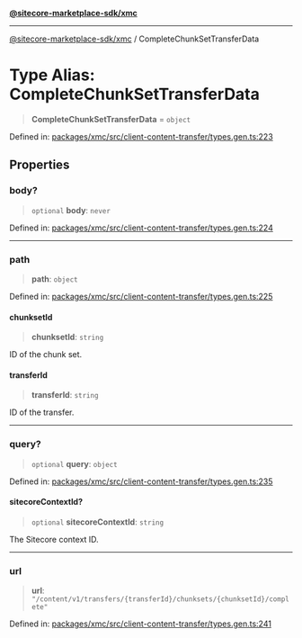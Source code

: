 [**@sitecore-marketplace-sdk/xmc**](../README.md)

***

[@sitecore-marketplace-sdk/xmc](../README.md) / CompleteChunkSetTransferData

# Type Alias: CompleteChunkSetTransferData

> **CompleteChunkSetTransferData** = `object`

Defined in: [packages/xmc/src/client-content-transfer/types.gen.ts:223](https://github.com/Sitecore/sitecore-marketplace-sdk/blob/af886e6134b8d1079ef5b8ef70b7eb2f1d9c8aeb/packages/xmc/src/client-content-transfer/types.gen.ts#L223)

## Properties

### body?

> `optional` **body**: `never`

Defined in: [packages/xmc/src/client-content-transfer/types.gen.ts:224](https://github.com/Sitecore/sitecore-marketplace-sdk/blob/af886e6134b8d1079ef5b8ef70b7eb2f1d9c8aeb/packages/xmc/src/client-content-transfer/types.gen.ts#L224)

***

### path

> **path**: `object`

Defined in: [packages/xmc/src/client-content-transfer/types.gen.ts:225](https://github.com/Sitecore/sitecore-marketplace-sdk/blob/af886e6134b8d1079ef5b8ef70b7eb2f1d9c8aeb/packages/xmc/src/client-content-transfer/types.gen.ts#L225)

#### chunksetId

> **chunksetId**: `string`

ID of the chunk set.

#### transferId

> **transferId**: `string`

ID of the transfer.

***

### query?

> `optional` **query**: `object`

Defined in: [packages/xmc/src/client-content-transfer/types.gen.ts:235](https://github.com/Sitecore/sitecore-marketplace-sdk/blob/af886e6134b8d1079ef5b8ef70b7eb2f1d9c8aeb/packages/xmc/src/client-content-transfer/types.gen.ts#L235)

#### sitecoreContextId?

> `optional` **sitecoreContextId**: `string`

The Sitecore context ID.

***

### url

> **url**: `"/content/v1/transfers/{transferId}/chunksets/{chunksetId}/complete"`

Defined in: [packages/xmc/src/client-content-transfer/types.gen.ts:241](https://github.com/Sitecore/sitecore-marketplace-sdk/blob/af886e6134b8d1079ef5b8ef70b7eb2f1d9c8aeb/packages/xmc/src/client-content-transfer/types.gen.ts#L241)
